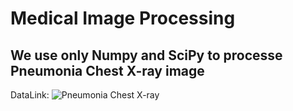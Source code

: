# Medical Image Processing

## We use only Numpy and SciPy to processe Pneumonia Chest X-ray image

DataLink: ![Pneumonia Chest X-ray](https://www.kaggle.com/datasets/pcbreviglieri/pneumonia-xray-images)
